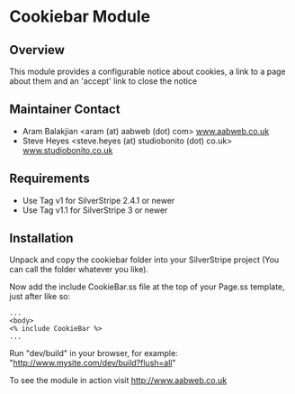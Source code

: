 # Cookiebar Module #

## Overview ##

This module provides a configurable notice about cookies, a link to a page about them and an 'accept' link to close the notice

## Maintainer Contact

 * Aram Balakjian 
   <aram (at) aabweb (dot) com>
   www.aabweb.co.uk
 * Steve Heyes
   <steve.heyes (at) studiobonito (dot) co.uk>
   www.studiobonito.co.uk

## Requirements

 * Use Tag v1 for SilverStripe 2.4.1 or newer
 * Use Tag v1.1 for SilverStripe 3 or newer

## Installation

Unpack and copy the cookiebar folder into your SilverStripe project (You can call the folder whatever you like).

Now add the include CookieBar.ss file at the top of your Page.ss template, just after <body> like so:

	...
	<body>
	<% include CookieBar %>
	...


Run "dev/build" in your browser, for example: "http://www.mysite.com/dev/build?flush=all"

To see the module in action visit http://www.aabweb.co.uk